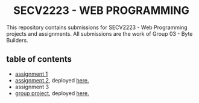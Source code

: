 <h1 align="center">
  SECV2223 - WEB PROGRAMMING
</h1>

<p>This repository contains submissions for SECV2223 - Web Programming projects and assignments. All submissions are the work of Group 03 - Byte Builders.</p>

<h2>table of contents</h2>
<ul>
  <li><a href="https://github.com/Phavanee/SECV2223---WEB-PROGRAMMING/blob/main/submission%20a01.pdf">assignment 1</a></li>
  <li><a href="https://github.com/Phavanee/SECV2223---WEB-PROGRAMMING/tree/main/assignment%202">assignment 2</a>, deployed <a href="https://github.com/Phavanee/phavanee.github.io">here.</a></li>
  <li>assignment 3</li>
  <li><a href="https://github.com/Phavanee/SECV2223---WEB-PROGRAMMING/tree/main/group_project">group project</a>, deployed <a href="samplestudee.ct.ws">here.</a></li>
</ul>

<!-- <img src="https://media.licdn.com/dms/image/v2/D5612AQE8CnLA3JYugQ/article-cover_image-shrink_720_1280/article-cover_image-shrink_720_1280/0/1721169884883?e=2147483647&v=beta&t=xbqKctcyC6Ewq7tAfl2sDZBChDtiZpOValLkP_n_4PQ" height="200"/> -->
